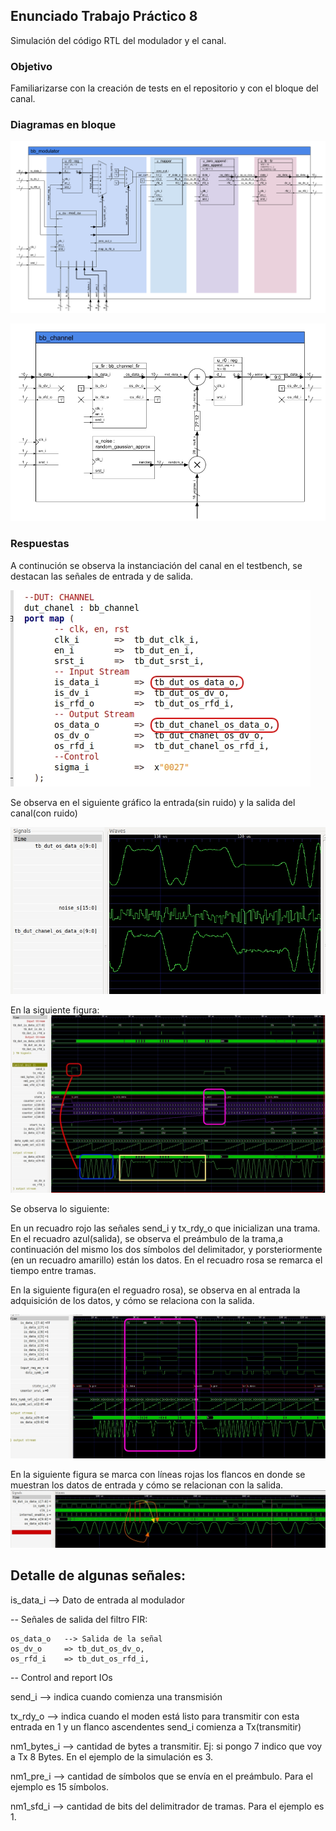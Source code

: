 ## Enunciado Trabajo Práctico 8

Simulación del código RTL del modulador y el canal.


### Objetivo

Familiarizarse con la creación de tests en el repositorio y con el bloque del
canal.


### Diagramas en bloque

![Diagrama en bloques del modulador](Imagenes/BD-bb_modulator.png)

![Diagrama en bloques del canal](Imagenes/BD-bb_channel.jpg)


### Respuestas
A continución se observa la instanciación del canal en el testbench, se destacan las señales de entrada y de salida.

![](Imagenes/TB_chanel.jpg)

Se observa en el siguiente gráfico la entrada(sin ruido) y la salida del canal(con ruido) 

![](Imagenes/IN_OUT_chanel_noise.jpg)

En la siguiente figura:
![](Imagenes/Start_Frame.jpg)

Se observa lo siguiente:

En un recuadro rojo las señales send_i y tx_rdy_o que inicializan una 
trama.
En el recuadro azul(salida), se observa el preámbulo de la trama,a 
continuación del mismo los dos símbolos del delimitador, y porsteriormente
(en un recuadro amarillo) están los datos. En el recuadro rosa se 
remarca el tiempo entre tramas.

En la siguiente figura(en el reguadro rosa), se observa en al entrada la
adquisición de los datos, y cómo se relaciona con la salida.

![](Imagenes/Entrada_Salida.jpg)

En la siguiente figura se marca con líneas rojas los flancos en donde se muestran los datos de entrada y cómo se relacionan con la salida.   
![](Imagenes/Captura_entrada.jpg)


## Detalle de algunas señales:

is_data_i --> Dato de entrada al modulador

-- Señales de salida del filtro FIR:

    os_data_o   --> Salida de la señal   
    os_dv_o  	=> tb_dut_os_dv_o,    
    os_rfd_i   	=> tb_dut_os_rfd_i, 
    
    
-- Control and report IOs

send_i 	 --> indica cuando comienza una transmisión

tx_rdy_o --> indica cuando el moden está listo para transmitir
			 con esta entrada en 1 y un flanco ascendentes send_i comienza a
			 Tx(transmitir)

nm1_bytes_i  --> cantidad de bytes a transmitir. Ej: si pongo 7 indico 
				 que voy a Tx 8 Bytes. En el ejemplo de la simulación 
				 es 3.
				 
nm1_pre_i    --> cantidad de símbolos que se envía en el preámbulo. Para
				  el ejemplo es 15 símbolos.
				  
nm1_sfd_i    --> cantidad de bits del delimitrador de tramas. Para el 
				  ejemplo es 1.
